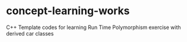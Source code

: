 # concept-learning-works
C++ Template codes for learning
Run Time Polymorphism exercise with derived car classes
